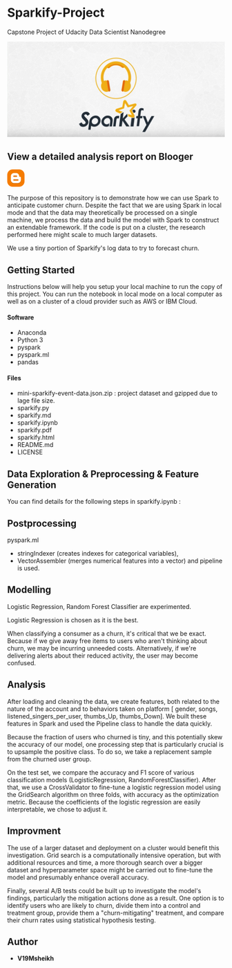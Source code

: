 # Sparkify-Project
 Capstone Project of Udacity Data Scientist Nanodegree
 
 ![](sparkify.png)
 
 ## View a detailed analysis report on Blooger
[![Blogger](Blogger-Logo.png)](https://mhassandatascience.blogspot.com/2021/05/sparkify-project-capstone-project-of.html)
 
The purpose of this repository is to demonstrate how we can use Spark to anticipate customer churn. Despite the fact that we are using Spark in local mode and that the data may theoretically be processed on a single machine, we process the data and build the model with Spark to construct an extendable framework. If the code is put on a cluster, the research performed here might scale to much larger datasets.

We use a tiny portion of Sparkify's log data to try to forecast churn.

## Getting Started

Instructions below will help you setup your local machine to run the copy of this project.
You can run the notebook in local mode on a local computer as well as on a cluster of a cloud provider such as AWS or IBM Cloud.


#### Software 

  - Anaconda
  - Python 3
  - pyspark 
  - pyspark.ml
  - pandas

#### Files

  - mini-sparkify-event-data.json.zip : project dataset and gzipped due to lage file size.
  - sparkify.py
  - sparkify.md
  - sparkify.ipynb
  - sparkify.pdf
  - sparkify.html
  - README.md
  - LICENSE

## Data Exploration & Preprocessing & Feature Generation

You can find details for the following steps in sparkify.ipynb :

## Postprocessing

pyspark.ml 
- stringIndexer (creates indexes for categorical variables), 
- VectorAssembler (merges numerical features into a vector) and pipeline is used.

## Modelling

Logistic Regression, Random Forest Classifier  are experimented.

Logistic Regression is chosen as it is the best.

When classifying a consumer as a churn, it's critical that we be exact. Because if we give away free items to users who aren't thinking about churn, we may be incurring unneeded costs. Alternatively, if we're delivering alerts about their reduced activity, the user may become confused.

## Analysis 

After loading and cleaning the data, we create features, both related to the nature of the account and to behaviors taken on platform [ gender, songs, listened_singers_per_user, thumbs_Up, thumbs_Down]. We built these features in Spark and used the Pipeline class to handle the data quickly.

Because the fraction of users who churned is tiny, and this potentially skew the accuracy of our model, one processing step that is particularly crucial is to upsample the positive class. To do so, we take a replacement sample from the churned user group.

On the test set, we compare the accuracy and F1 score of various classification models (LogisticRegression, RandomForestClassifier). After that, we use a CrossValidator to fine-tune a logistic regression model using the GridSearch algorithm on three folds, with accuracy as the optimization metric.
Because the coefficients of the logistic regression are easily interpretable, we chose to adjust it.


## Improvment

The use of a larger dataset and deployment on a cluster would benefit this investigation. Grid search is a computationally intensive operation, but with additional resources and time, a more thorough search over a bigger dataset and hyperparameter space might be carried out to fine-tune the model and presumably enhance overall accuracy.

Finally, several A/B tests could be built up to investigate the model's findings, particularly the mitigation actions done as a result. One option is to identify users who are likely to churn, divide them into a control and treatment group, provide them a "churn-mitigating" treatment, and compare their churn rates using statistical hypothesis testing.

## Author

* **V19Msheikh**
